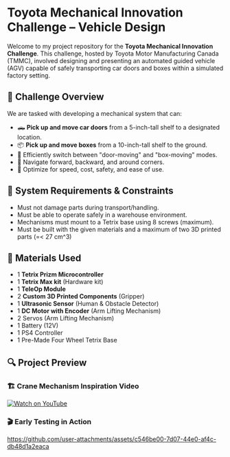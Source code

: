 # Toyota Mechanical Innovation Challenge – Vehicle Design

Welcome to my project repository for the **Toyota Mechanical Innovation Challenge**. This challenge, hosted by Toyota Motor Manufacturing Canada (TMMC), involved designing and presenting an automated guided vehicle (AGV) capable of safely transporting car doors and boxes within a simulated factory setting.

## 📌 Challenge Overview
We are tasked with developing a mechanical system that can:
- 🛻 **Pick up and move car doors** from a 5-inch-tall shelf to a designated location.
- 📦 **Pick up and move boxes** from a 10-inch-tall shelf to the ground.
- 🔄 Efficiently switch between "door-moving" and "box-moving" modes.
- 🚗 Navigate forward, backward, and around corners.
- 💸 Optimize for speed, cost, safety, and ease of use.

## 🧱 System Requirements & Constraints
- Must not damage parts during transport/handling.
- Must be able to operate safely in a warehouse environment.
- Mechanisms must mount to a Tetrix base using 8 screws (maximum).
- Must be built with the given materials and a maximum of two 3D printed parts (=< 27 cm^3)

## 🧰 Materials Used
- 1 **Tetrix Prizm Microcontroller**
- 1 **Tetrix Max kit** (Hardware kit)
- 1 **TeleOp Module**
- 2 **Custom 3D Printed Components** (Gripper)
- 1 **Ultrasonic Sensor** (Human & Obstacle Detector) 
- 1 **DC Motor with Encoder** (Arm Lifting Mechanism) 
- 2 Servos (Arm Lifting Mechanism)
- 1 Battery (12V)
- 1 PS4 Controller
- 1 Pre-Made Four Wheel Tetrix Base

## 🔍 Project Preview 

### 🏗️ Crane Mechanism Inspiration Video

[![Watch on YouTube](https://img.youtube.com/vi/T3MieUvsxxU/0.jpg)](https://youtu.be/T3MieUvsxxU)

### 🎬 Early Testing in Action



https://github.com/user-attachments/assets/c546be00-7d07-44e0-af4c-db48d1a2eaca


